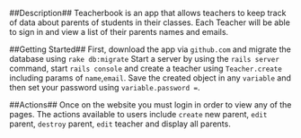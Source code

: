 ##Description##
Teacherbook is an app that allows teachers to keep track of data about parents of students in their classes.  Each Teacher will be able to sign in and view a list of their parents names and emails.

##Getting Started##
First, download the app via `github.com` and migrate the database using `rake db:migrate`  Start a server by using the `rails server` command, start `rails console` and create a teacher using `Teacher.create` including params of `name`,`email`.  Save the created object in any `variable` and then set your password using `variable.password =`.

##Actions##
Once on the website you must login in order to view any of the pages.  The actions available to users include `create` new parent, `edit` parent, `destroy` parent, `edit` teacher and display all parents.  
